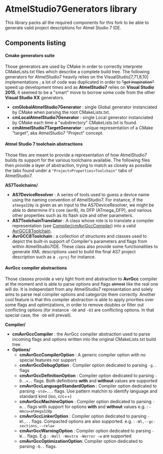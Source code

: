 # AtmelStudio7Generators library
This library packs all the required components for this fork to be able to generate valid project descriptions for Atmel Studio 7 IDE.

## Components listing

#### Cmake generators suite
Those generators are used by CMake in order to correctly interprete CMakeLists.txt files which describe a complete build tree.
The following generators for AtmelStudio7 heavily relies on the VisualStudio[7,71,8,10] implementations ; a lot of code was duplicated in order to ~~"get inspiration"~~ speed up development times and as **AtmelStudio7** relies on **Visual Studio 2015**, it seemed to be a "smart" move to borrow some code from the other **Visual Studio XX** generators.
* **cmGlobalAtmelStudio7Generator** : single Global generator instanciated by CMake when parsing the root CMakeLists.txt.
* **cmLocalAtmelStudio7Generator** : single Local generator instanciated by CMake each time a "subdirectory" CMakeLists.txt is found.
* **cmAtmelStudio7TargetGenerator** : unique representation of a CMake "target", aka AtmelStudio7 "Project" concept.

#### Atmel Studio 7 toolchain abstractions
Those files are meant to provide a representation of how AtmelStudio7 builds its support for the various toolchains available. The following files then provide a layer of abstraction, trying to match as closely as possible the tabs found under a `"Project>Properties>Toolchain"` tabs of AtmelStudio7.

**AS7Toolchains/**
* **AS7DeviceResolver** : A series of tools used to guess a device name using the naming convention of AtmelStudio7. For instance, if the `atmega328p` is given as an input to the AS7DeviceResolver, we might be able to determine it's core (avr8), its DFP (ATmega_DFP), and various other properties such as its flash size and other parameters.
* **AS7ToolchainTranslator** : A class whose role is to translate a compiler representation (see [Compiler/cmAvrGccCompiler](Compiler/cmAvrGccCompiler)) into a valid [AvrGCC8Toolchain](AS7Toolchains/AvrGCC8Toolchain).
* **AvrGCC8Toolchain** : a collection of structures and classes used to depict the built-in support of Compiler's parameters and flags from within AtmelStudio7IDE. These class also provide some functionalities to generate XML descriptions used to build the final AS7 project description such as a `.cproj` for instance.

#### AvrGcc compiler abstractions
Those classes provide a very light front end abstraction to **AvrGcc** compiler at the moment and is able to parse options and flags ~~almost~~ like the real one will do. It is independant from any AtmelStudio7 representation and solely aims to parse real compiler options and categorize them correctly.
Another cool feature is that this compiler abstraction is able to apply priorities over some flags and optimizations, in order to remove doubles or filter out conflicting options (for instance `-O0` and `-O3` are conflicting options. In that special case, the `-O0` will prevail).

**Compiler/**
* **cmAvrGccCompiler** : the AvrGcc compiler abstraction used to parse incoming flags and options written into the original CMakeLists.txt build tree.
* **Options/**
  * **cmAvrGccCompilerOption** : A generic compiler option with no special features nor support
  * **cmAvrGccDebugOption** : Compiler option dedicated to parsing `-g..` flags
  * **cmAvrGccDefinitionOption** : Compiler option dedicated to parsing `-D..=..` flags. Both definitions **with** and **without** values are supported
  * **cmAvrGccLanguageStandardOption** : Compiler option dedicated to parsing `-std=...` flags. Use pattern matchin to identify language and standard kind (iso, c/c++)
  * **cmAvrGccMachineOption** : Compiler option dedicated to parsing `-m..` flags with support for options **with** and **without** values e.g. : `-mmcu=atmega328p`
  * **cmAvrGccLinkerOption** : Compiler option dedicated to parsing `-Wl,..` flags. Compacted options are also supported. e.g. : `-Wl,--gc-sections,--relax`
  * **cmAvrGccWarningOption** : Compiler option dedicated to parsing `-W..` flags. E.g : `-Wall -Wextra -Werror -w` are supported
  * **cmAvrGccOptimizationOption**: Compiler option dedicated to parsing `-O..` flags.
